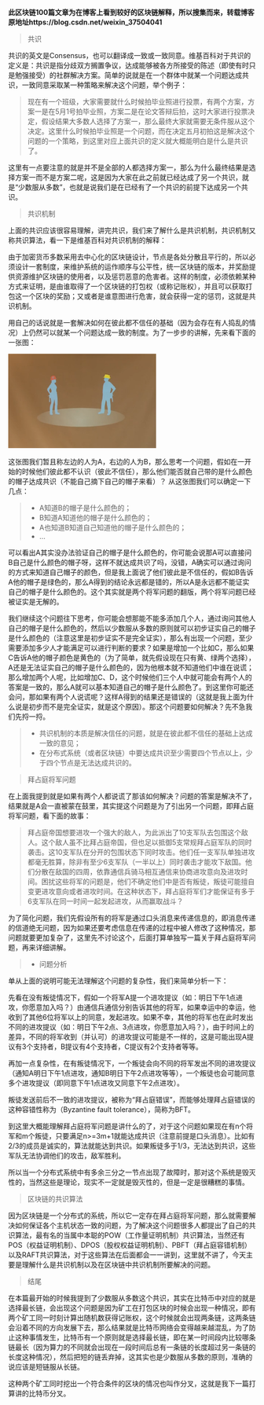 **此区块链100篇文章为在博客上看到较好的区块链解释，所以搜集而来，转载博客原地址https://blog.csdn.net/weixin_37504041**

> 共识

共识的英文是Consensus，也可以翻译成一致或一致同意。维基百科对于共识的定义是：共识是指分歧双方搁置争议，达成能够被各方所接受的陈述（即使有时只是勉强接受）的社群解决方案。简单的说就是在一个群体中就某一个问题达成共识，一致同意采取某一种策略来解决这个问题，举个例子： 

> 现在有一个班级，大家需要就什么时候拍毕业照进行投票，有两个方案，方案一是在5月1号拍毕业照，方案二是在论文答辩后拍，这时大家进行投票决定，假设结果大多数人选择了方案一，那么最终大家就需要无条件服从这个决定。这里什么时候拍毕业照是一个问题，而在决定五月初拍这是解决这个问题的一个策略，到这里对应上面共识的定义就大概能明白是什么是共识了。

这里有一点要注意的就是并不是全部的人都选择方案一，那么为什么最终结果是选择方案一而不是方案二呢，这是因为大家在此之前就已经达成了另一个共识，就是“少数服从多数”，也就是说我们是在已经有了一个共识的前提下达成另一个共识。 

> 共识机制 

上面的共识应该很容易理解，讲完共识，我们来了解什么是共识机制，共识机制又称共识算法，看一下是维基百科对共识机制的解释： 

由于加密货币多数采用去中心化的区块链设计，节点是各处分散且平行的，所以必须设计一套制度，来维护系统的运作顺序与公平性，统一区块链的版本，并奖励提供资源维护区块链的使用者，以及惩罚恶意的危害者。这样的制度，必须依赖某种方式来证明，是由谁取得了一个区块链的打包权（或称记账权），并且可以获取打包这一个区块的奖励；又或者是谁意图进行危害，就会获得一定的惩罚，这就是共识机制。

用自己的话说就是一套解决如何在彼此都不信任的基础（因为会存在有人捣乱的情况）上仍然可以就某一个问题达成一致的制度。为了一步步的讲解，先来看下面的一张图： 

![](共识机制/1.png)

这张图我们暂且称左边的人为A，右边的人为B，那么思考一个问题，假如在一开始的时候他们彼此都不认识（彼此不信任），那么他们能否就自己带的是什么颜色的帽子达成共识（不能自己摘下自己的帽子来看）？ 从这张图我们可以确定一下几点： 

> - A知道B的帽子是什么颜色的；
> - B知道A知道他的帽子是什么颜色的；
> - A也知道B知道自己知道他的帽子是什么颜色的；
> - …

可以看出A其实没办法验证自己的帽子是什么颜色的，你可能会说那A可以直接问B自己是什么颜色的帽子呀，这样不就达成共识了吗，没错，A确实可以通过询问的方式来知道自己帽子的颜色，但是我上面说了他们彼此是不信任的，假如B告诉A他的帽子是绿色的，那么A得到的结论永远都是错的，所以A是永远都不能证实自己的帽子是什么颜色的。这个其实就是两个将军问题的翻版，两个将军问题已经被证实是无解的。

我们继续这个问题往下思考，你可能会想那能不能多添加几个人，通过询问其他人自己的帽子是什么颜色的，然后以少数服从多数的原则就可以初步证实自己的帽子是什么颜色的（注意这里是初步证实不是完全证实），那么有出现一个问题，至少需要添加多少人才能满足可以进行判断的要求？如果是增加一个比如C，那么如果C告诉A他的帽子颜色是黄色的（为了简单，就先假设现在只有黄、绿两个选择），A还是无法证实自己的帽子是什么颜色的，因为他根本就不知道他们中谁在说谎；那么增加两个人呢，比如增加C、D，这个时候他们三个人中就可能会有两个人的答案是一致的，那么A就可以基本知道自己的帽子是什么颜色了。到这里你可能还会问，那如果有两个人说谎呢？这样A得到的结果还是错误的（这就是我上面为什么说是初步而不是完全证实，就是这个原因）。那这个问题要如何解决？先不急我们先捋一捋。

> - 共识机制的本质是解决信任的问题，就是在彼此都不信任的基础上达成一致的意见；
> - 在分布式系统（或者区块链）中要达成共识至少需要四个节点以上，少于四个节点是无法达成共识的。

> 拜占庭将军问题 

在上面我提到就是如果有两个人都说谎了那该如何解决？问题的答案是解决不了，结果就是A会一直被蒙在鼓里，其实提这个问题是为了引出另一个问题，即拜占庭将军问题，看下面的故事： 

> 拜占庭帝国想要进攻一个强大的敌人，为此派出了10支军队去包围这个敌人。这个敌人虽不比拜占庭帝国，但也足以抵御5支常规拜占庭军队的同时袭击。这10支军队在分开的包围状态下同时攻击。他们任一支军队单独进攻都毫无胜算，除非有至少6支军队（一半以上）同时袭击才能攻下敌国。他们分散在敌国的四周，依靠通信兵骑马相互通信来协商进攻意向及进攻时间。困扰这些将军的问题是，他们不确定他们中是否有叛徒，叛徒可能擅自变更进攻意向或者进攻时间。在这种状态下，拜占庭将军们才能保证有多于6支军队在同一时间一起发起进攻，从而赢取战斗？

为了简化问题，我们先假设所有的将军是通过口头消息来传递信息的，即消息传递的信道绝无问题，因为如果还要考虑信息在传递的过程中被人修改了这种情况，那问题就要更加复杂了，这里先不讨论这个，后面打算单独写一篇关于拜占庭将军问题，再来详细讲解。 

> - 问题分析

单从上面的说明可能无法理解这个问题的复杂性，我们来简单分析一下：

先看在没有叛徒情况下，假如一个将军A提一个进攻提议（如：明日下午1点进攻，你愿意加入吗？）由通信兵通信分别告诉其他的将军，如果幸运中的幸运，他收到了其他6位将军以上的同意，发起进攻。如果不幸，其他的将军也在此时发出不同的进攻提议（如：明日下午2点、3点进攻，你愿意加入吗？），由于时间上的差异，不同的将军收到（并认可）的进攻提议可能是不一样的，这是可能出现A提议有3个支持者，B提议有4个支持者，C提议有2个支持者等等。

再加一点复杂性，在有叛徒情况下，一个叛徒会向不同的将军发出不同的进攻提议（通知A明日下午1点进攻，通知B明日下午2点进攻等等），一个叛徒也会可能同意多个进攻提议（即同意下午1点进攻又同意下午2点进攻）。

叛徒发送前后不一致的进攻提议，被称为“拜占庭错误”，而能够处理拜占庭错误的这种容错性称为（Byzantine fault tolerance），简称为BFT。

到这里大概能理解拜占庭将军问题是讲什么的了，对于这个问题如果现在有n个将军和m个叛徒，只要满足n>=3m+1就能达成共识（注意前提是口头消息）。比如有2/3的成员是诚实的，算法就能达到共识。如果叛徒多于1/3，无法达到共识，这些军队无法协调他们的攻击，敌军胜利。

所以当一个分布式系统中有多余三分之一节点出现了故障时，那对这个系统是毁灭性的，当然这些是理论，现实不一定就是毁灭性的，但是一定是很糟糕的事情。

> 区块链的共识算法 

因为区块链是一个分布式的系统，所以它一定存在拜占庭将军问题，那么就需要解决如何保证各个主机状态一致的问题，为了解决这个问题很多人都提出了自己的共识算法，最有名的当属中本聪的POW（工作量证明机制）共识算法，当然还有POS（权益证明机制）、DPOS（股权权益证明机制）、PBFT（拜占庭容错机制）以及RAFT共识算法，对于这些算法在后面都会一一讲到，这里就不讲了，今天主要是理解什么是共识机制以及在区块链中共识机制所要解决的问题。

> 结尾
>

在本篇最开始的时候我提到了少数服从多数这个共识，其实在比特币中对应的就是选择最长链，会出现这个问题是因为矿工在打包区块的时候会出现一种情况，即有两个矿工同一时刻计算出随机数获得记账权，这个时候就会出现两条链，这两条链会沿着不同的方向发展下去，那么结果就是比特币网络会变得越来越混乱，为了防止这种事情发生，比特币有一个原则就是选择最长链，即在某一时间段内比较哪条链最长（因为算力的不同就会出现在一段时间后总有一条链的长度超过另一条链的长度这种情况），然后把短的链丢弃掉，这其实也是少数服从多数的原则，准确的说应该是短链服从长链。

这种两个矿工同时挖出一个符合条件的区块的情况也叫作分叉，这就是我下一篇打算讲的比特币分叉。

